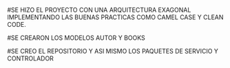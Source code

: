 #SE HIZO EL PROYECTO CON UNA ARQUITECTURA EXAGONAL IMPLEMENTANDO LAS BUENAS PRACTICAS COMO CAMEL CASE Y CLEAN CODE.

#SE CREARON LOS MODELOS AUTOR Y BOOKS 

#SE CREO EL REPOSITORIO Y ASI MISMO LOS PAQUETES DE SERVICIO Y CONTROLADOR 
